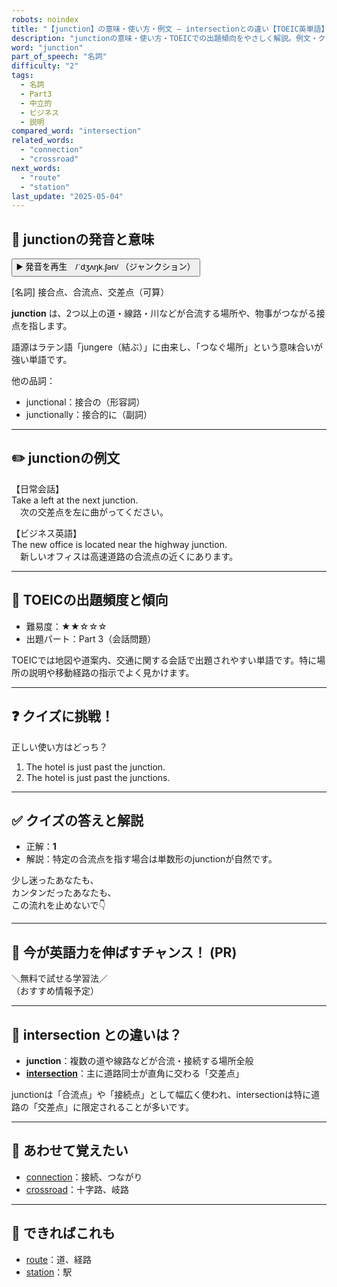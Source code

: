 ```yaml
---
robots: noindex
title: "【junction】の意味・使い方・例文 ― intersectionとの違い【TOEIC英単語】"
description: "junctionの意味・使い方・TOEICでの出題傾向をやさしく解説。例文・クイズ付きでintersectionとの違いもわかりやすく学べます。"
word: "junction"
part_of_speech: "名詞"
difficulty: "2"
tags:
  - 名詞
  - Part3
  - 中立的
  - ビジネス
  - 説明
compared_word: "intersection"
related_words:
  - "connection"
  - "crossroad"
next_words:
  - "route"
  - "station"
last_update: "2025-05-04"
---
```


## 🔰 junctionの発音と意味

<button class="play-audio" onclick="playTTS('junction')">
  <span class="play-audio-main">
    ▶️ 発音を再生　/ˈdʒʌŋk.ʃən/
  </span>
  <span class="play-audio-sub">
    （ジャンクション）
  </span>
</button>

[名詞] 接合点、合流点、交差点（可算）

**junction** は、2つ以上の道・線路・川などが合流する場所や、物事がつながる接点を指します。

語源はラテン語「jungere（結ぶ）」に由来し、「つなぐ場所」という意味合いが強い単語です。

他の品詞：  
- junctional：接合の（形容詞）
- junctionally：接合的に（副詞）

---

## ✏️ junctionの例文

【日常会話】  
Take a left at the next junction.  
　次の交差点を左に曲がってください。

【ビジネス英語】  
The new office is located near the highway junction.  
　新しいオフィスは高速道路の合流点の近くにあります。

---

## 🎯 TOEICの出題頻度と傾向

- 難易度：★★☆☆☆
- 出題パート：Part 3（会話問題）

TOEICでは地図や道案内、交通に関する会話で出題されやすい単語です。特に場所の説明や移動経路の指示でよく見かけます。

---

## ❓ クイズに挑戦！

正しい使い方はどっち？

1. The hotel is just past the junction.  
2. The hotel is just past the junctions.

---

## ✅ クイズの答えと解説

- 正解：**1**
- 解説：特定の合流点を指す場合は単数形のjunctionが自然です。

少し迷ったあなたも、  
カンタンだったあなたも、  
この流れを止めないで👇️

---

## 🚀 今が英語力を伸ばすチャンス！ (PR)

<div class="info-center">
＼無料で試せる学習法／<br>  
（おすすめ情報予定）
</div>

---

## 🤔  intersection との違いは？

- **junction**：複数の道や線路などが合流・接続する場所全般
- **[intersection](/intersection)**：主に道路同士が直角に交わる「交差点」

junctionは「合流点」や「接続点」として幅広く使われ、intersectionは特に道路の「交差点」に限定されることが多いです。

---

## 🧩 あわせて覚えたい

- [connection](/connection)：接続、つながり
- [crossroad](/crossroad)：十字路、岐路

---

## 📖 できればこれも

- [route](/route)：道、経路
- [station](/station)：駅

<!-- cvid: aid36_bid02 -->

